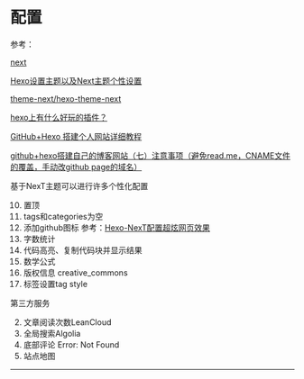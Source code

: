 
# 配置

参考：

[next](http://theme-next.iissnan.com/)

[Hexo设置主题以及Next主题个性设置](https://www.jianshu.com/p/b20fc983005f)

[theme-next/hexo-theme-next](https://github.com/theme-next/hexo-theme-next/blob/master/docs/zh-CN/README.md)

[hexo上有什么好玩的插件？](https://www.zhihu.com/question/30911258)

[GitHub+Hexo 搭建个人网站详细教程](https://zhuanlan.zhihu.com/p/26625249)

[github+hexo搭建自己的博客网站（七）注意事项（避免read.me，CNAME文件的覆盖，手动改github page的域名）](https://www.cnblogs.com/chengxs/p/7496265.html)

基于NexT主题可以进行许多个性化配置

10. 置顶
11. tags和categories为空
12. 添加github图标 参考：[Hexo-NexT配置超炫网页效果](https://www.jianshu.com/p/9f0e90cc32c2	)
13. 字数统计
14. 代码高亮、复制代码块并显示结果
15. 数学公式
16. 版权信息 creative_commons
17. 标签设置tag style

第三方服务

2. 文章阅读次数LeanCloud
3. 全局搜索Algolia
15. 底部评论 Error: Not Found
16. 站点地图

---

